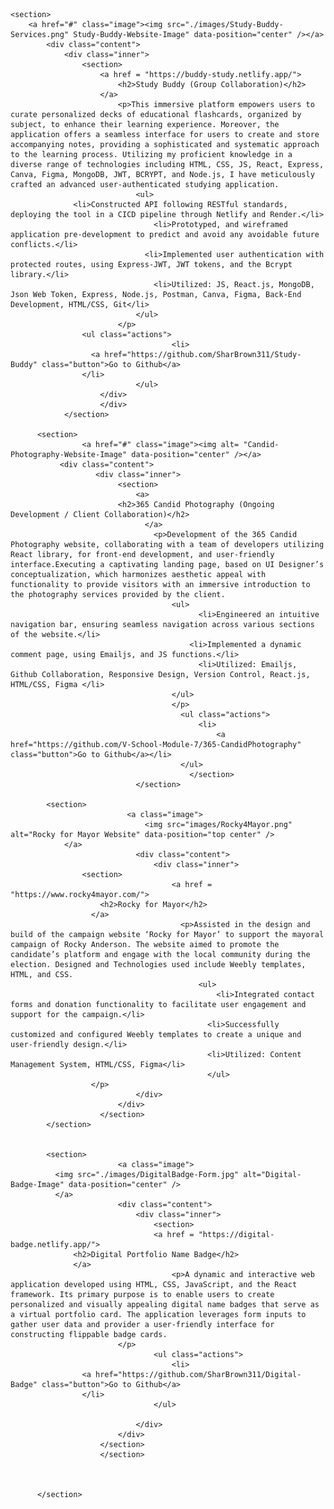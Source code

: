 	<section>
		<a href="#" class="image"><img src="./images/Study-Buddy-Services.png" Study-Buddy-Website-Image" data-position="center" /></a>
			<div class="content">
				<div class="inner">
					<section>
						<a href = "https://buddy-study.netlify.app/">
							<h2>Study Buddy (Group Collaboration)</h2>
						</a>
							<p>This immersive platform empowers users to curate personalized decks of educational flashcards, organized by subject, to enhance their learning experience. Moreover, the application offers a seamless interface for users to create and store accompanying notes, providing a sophisticated and systematic approach to the learning process. Utilizing my proficient knowledge in a diverse range of technologies including HTML, CSS, JS, React, Express, Canva, Figma, MongoDB, JWT, BCRYPT, and Node.js, I have meticulously crafted an advanced user-authenticated studying application.
								<ul>
                  <li>Constructed API following RESTful standards, deploying the tool in a CICD pipeline through Netlify and Render.</li>
									<li>Prototyped, and wireframed application pre-development to predict and avoid any avoidable future conflicts.</li>
								  <li>Implemented user authentication with protected routes, using Express-JWT, JWT tokens, and the Bcrypt library.</li>
									<li>Utilized: JS, React.js, MongoDB, Json Web Token, Express, Node.js, Postman, Canva, Figma, Back-End Development, HTML/CSS, Git</li>	
								</ul>
							</p>
		            <ul class="actions">
										<li>
                      <a href="https://github.com/SharBrown311/Study-Buddy" class="button">Go to Github</a>
                    </li>
								</ul>
						</div>
						</div>
				</section>

          <section>
        			<a href="#" class="image"><img alt= "Candid-Photography-Website-Image" data-position="center" /></a>
               <div class="content">
				       <div class="inner">
					        <section>
						        <a>
							<h2>365 Candid Photography (Ongoing Development / Client Collaboration)</h2>
							      </a>
							        <p>Development of the 365 Candid Photography website, collaborating with a team of developers utilizing React library, for front-end development, and user-friendly interface.Executing a captivating landing page, based on UI Designer’s conceptualization, which harmonizes aesthetic appeal with functionality to provide visitors with an immersive introduction to the photography services provided by the client.
								        <ul>
									          <li>Engineered an intuitive navigation bar, ensuring seamless navigation across various sections of the website.</li>
								            <li>Implemented a dynamic comment page, using Emailjs, and JS functions.</li>
									          <li>Utilized: Emailjs, Github Collaboration, Responsive Design, Version Control, React.js, HTML/CSS, Figma </li>
								        </ul>
							            </p>
							              <ul class="actions">
								              <li>
									              <a href="https://github.com/V-School-Module-7/365-CandidPhotography" class="button">Go to Github</a></li>
							              </ul>
							                </section>
                                </section>

          	<section>
							  <a class="image">
								  <img src="images/Rocky4Mayor.png" alt="Rocky for Mayor Website" data-position="top center" />
                </a>
							    <div class="content">
								    <div class="inner">
                    <section>
									    <a href = "https://www.rocky4mayor.com/">
                        <h2>Rocky for Mayor</h2>
                      </a>
									      <p>Assisted in the design and build of the campaign website ‘Rocky for Mayor’ to support the mayoral campaign of Rocky Anderson. The website aimed to promote the candidate’s platform and engage with the local community during the election. Designed and Technologies used include Weebly templates, HTML, and CSS.
										      <ul>
											      <li>Integrated contact forms and donation functionality to facilitate user engagement and support for the campaign.</li>
										        <li>Successfully customized and configured Weebly templates to create a unique and user-friendly design.</li>
										        <li>Utilized: Content Management System, HTML/CSS, Figma</li>
											    </ul>
                      </p>
								</div>
							</div>
						</section>
            </section>


          	<section>
							<a class="image">
              <img src="./images/DigitalBadge-Form.jpg" alt="Digital-Badge-Image" data-position="center" />
              </a>
							<div class="content">
								<div class="inner">
									<section>
									<a href = "https://digital-badge.netlify.app/">
                  <h2>Digital Portfolio Name Badge</h2>
                  </a>
									    <p>A dynamic and interactive web application developed using HTML, CSS, JavaScript, and the React framework. Its primary purpose is to enable users to create personalized and visually appealing digital name badges that serve as a virtual portfolio card. The application leverages form inputs to gather user data and provider a user-friendly interface for constructing flippable badge cards.
                      		</p>
									<ul class="actions">
										<li>
                    <a href="https://github.com/SharBrown311/Digital-Badge" class="button">Go to Github</a>
                    </li>
									</ul>
                  	
								</div>
							</div>
						</section>
						</section>
					
          
          
          </section>
